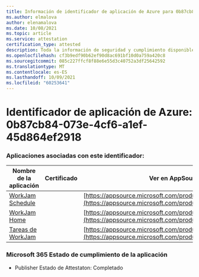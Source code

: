 ```yaml
---
title: Información de identificador de aplicación de Azure para 0b87cb84-073e-4cf6-a1ef-45d864ef2918
ms.author: elmalova
author: elenamalova
ms.date: 10/08/2021
ms.topic: article
ms.service: attestation
certification_type: attested
description: Toda la información de seguridad y cumplimiento disponible para 0b87cb84-073e-4cf6-a1ef-45d864ef2918.
ms.openlocfilehash: cf3b9edf90b62ef90d8ac691bf10d0a759a420c8
ms.sourcegitcommit: 085c227ffcf8f88e6e55d3c40752a3df25642592
ms.translationtype: MT
ms.contentlocale: es-ES
ms.lasthandoff: 10/09/2021
ms.locfileid: "60253641"
---
```

# <a name="azure-app-id-0b87cb84-073e-4cf6-a1ef-45d864ef2918"></a>Identificador de aplicación de Azure: 0b87cb84-073e-4cf6-a1ef-45d864ef2918


### <a name="apps-associated-with-this-id"></a>Aplicaciones asociadas con este identificador:
| **Nombre de la aplicación** | **Certificado** | **Ver en AppSource** |
|--------------|---------------|-----------------------|
| [WorkJam Schedule](https://docs.microsoft.com/microsoft-365-app-certification/forward/WA200003058) |  | [https://appsource.microsoft.com/product/office/WA200003058](https://appsource.microsoft.com/product/office/WA200003058) |
| [WorkJam Home](https://docs.microsoft.com/microsoft-365-app-certification/forward/WA200003060) |  | [https://appsource.microsoft.com/product/office/WA200003060](https://appsource.microsoft.com/product/office/WA200003060) |
| [Tareas de WorkJam](https://docs.microsoft.com/microsoft-365-app-certification/forward/WA200003241) |  | [https://appsource.microsoft.com/product/office/WA200003241](https://appsource.microsoft.com/product/office/WA200003241) |

### <a name="microsoft-365-app-compliance-status"></a>Microsoft 365 Estado de cumplimiento de la aplicación
- Publisher Estado de Attestaton: Completado
